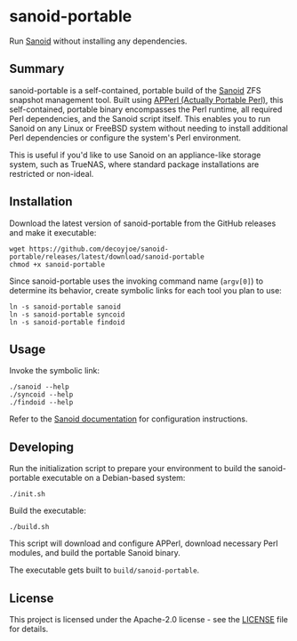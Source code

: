 
# sanoid-portable

Run [Sanoid](https://github.com/jimsalterjrs/sanoid) without installing any dependencies.

## Summary

sanoid-portable is a self-contained,  portable build of the [Sanoid](https://github.com/jimsalterjrs/sanoid) ZFS
snapshot management tool. Built using [APPerl (Actually Portable Perl)](https://computoid.com/APPerl/), this
self-contained, portable binary encompasses the Perl runtime, all required Perl dependencies, and the Sanoid script
itself. This enables you to run Sanoid on any Linux or FreeBSD system without needing to install additional Perl
dependencies or configure the system's Perl environment.

This is useful if you'd like to use Sanoid on an appliance-like storage system, such as TrueNAS, where standard package
installations are restricted or non-ideal.

## Installation

Download the latest version of sanoid-portable from the GitHub releases and make it executable:

```console
wget https://github.com/decoyjoe/sanoid-portable/releases/latest/download/sanoid-portable
chmod +x sanoid-portable
```

Since sanoid-portable uses the invoking command name (`argv[0]`) to determine its behavior, create symbolic links for each
tool you plan to use:

```console
ln -s sanoid-portable sanoid
ln -s sanoid-portable syncoid
ln -s sanoid-portable findoid
```

## Usage

Invoke the symbolic link:

```console
./sanoid --help
./syncoid --help
./findoid --help
```

Refer to the [Sanoid documentation](https://github.com/jimsalterjrs/sanoid) for configuration instructions.

## Developing

Run the initialization script to prepare your environment to build the sanoid-portable executable on a Debian-based system:

```console
./init.sh
```

Build the executable:

```console
./build.sh
```

This script will download and configure APPerl, download necessary Perl modules, and build the portable Sanoid binary.

The executable gets built to `build/sanoid-portable`.

## License

This project is licensed under the Apache-2.0 license - see the [LICENSE](LICENSE) file for details.

